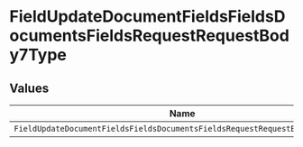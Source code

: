 # FieldUpdateDocumentFieldsFieldsDocumentsFieldsRequestRequestBody7Type


## Values

| Name                                                                        | Value                                                                       |
| --------------------------------------------------------------------------- | --------------------------------------------------------------------------- |
| `FieldUpdateDocumentFieldsFieldsDocumentsFieldsRequestRequestBody7TypeText` | TEXT                                                                        |